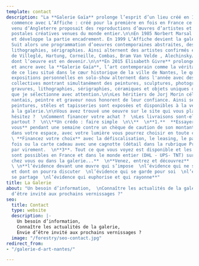 ```yaml
---
template: contact
description: "La **Galerie Gaïa** prolonge l’esprit d’un lieu créé en 1978 :\n\nL’histoire
  commence avec L’Affiche : créé pour la première en fois en France ce concept store
  venu d’Angleterre proposait des reproductions d’œuvres d’artistes et des cartes
  postales créatives venues du monde entier.\n\nEn 1985 Norbert Marsal rachète l’affaire
  et développe la partie encadrement. En 1999 L’Affiche devient la galerie Arts Pluriels.
  Suit alors une programmation d’oeuvres contemporaines abstraites, des gravures,
  lithographies, sérigraphies. Ainsi alternent des artistes confirmés et des expositions
  de Villeglé, Hartung, Corneille, Combas, Bram Van Velde , Alechinsky… et des artistes
  dont l’oeuvre est en devenir.\n\n**En 2015 Elisabeth Givre** prolonge l’aventure
  et ancre avec la **Galerie Gaïa**, l’art contemporain comme la véritable empreinte
  de ce lieu situé dans le cœur historique de la ville de Nantes, le quartier Decré.\n\n6
  expositions personnelles en solo-show alternent dans l'année avec des installations
  collectives montrant simultanément des peintures, sculptures, photographies, dessins,
  gravures, lithographies, sérigraphies, céramiques et objets uniques de designer
  que je sélectionne avec attention.\n\nLes héritiers de Jorj Morin célèbre publicitaire
  nantais, peintre et graveur nous honorent de leur confiance. Ainsi ses gravures,
  peintures, stèles et tapisseries sont exposées et disponibles à la vente en exclusivité
  à la galerie.\n\nVous avez trouvé une oeuvre sur le site qui vous plait et vous
  hésitez ?  \nComment financer votre achat ?  \nLes livraisons sont-elles possibles
  partout ?  \n\\**Un crédo : faire simple  \n\\**  \n**1.**  **Essayer l'oeuvre chez
  vous** pendant une semaine contre un chèque de caution de son montant. Ainsi tranquillement
  dans votre espace, avec votre lumière vous pourrez choisir en toute confiance.  \n**2.**
  \ **Financez votre choix** avec la défiscalisation, le leasing, le paiement en plusieurs
  fois ou la carte cadeau avec une cagnotte (détail dans la rubrique Prestation) et
  par virement.  \n**3**. Tout ce que vous voyez est disponible et les expéditions
  sont possibles en France et dans le monde entier (DHL - UPS- TNT) sur devis.\n\n**Depuis
  chez vous ou dans la galerie...**  \n**Venez, entrez et découvrez**  \n**l’évidence**
  \ \n**l’évidence devant une œuvre qui s’impose  \nl’évidence qui ne se discute pas
  et dont on pourra discuter  \nl’évidence qui se garde pour soi  \nl’évidence qui
  se partage  \nl’évidence qui euphorise et qui rayonne**"
title: La Galerie
about: "Un besoin d’information,  \nConnaître les actualités de la galerie,  \nEnvie
  d’être invité aux prochains vernissages ?"
seo:
  title: Contact
  type: website
  description: |-
    Un besoin d’information,
    Connaître les actualités de la galerie,
    Envie d’être invité aux prochains vernissages ?
  image: "/forestry/seo-contact.jpg"
redirect_from:
- "/galerie-d-art-nantes/"

---
```


